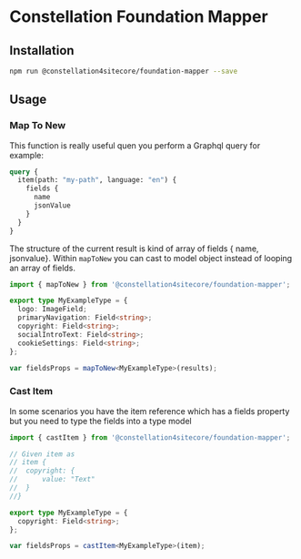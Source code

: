 # Constellation Foundation Mapper

## Installation

```bash
npm run @constellation4sitecore/foundation-mapper --save
```

## Usage

### Map To New

This function is really useful quen you perform a Graphql query for example:

```graphql
query {
  item(path: "my-path", language: "en") {
    fields {
      name
      jsonValue
    }
  }
}
```

The structure of the current result is kind of array of fields { name, jsonvalue}. Within `mapToNew` you can cast to model object instead of looping an array of fields.

```ts
import { mapToNew } from '@constellation4sitecore/foundation-mapper';

export type MyExampleType = {
  logo: ImageField;
  primaryNavigation: Field<string>;
  copyright: Field<string>;
  socialIntroText: Field<string>;
  cookieSettings: Field<string>;
};

var fieldsProps = mapToNew<MyExampleType>(results);
```

### Cast Item

In some scenarios you have the item reference which has a fields property but you need to type the fields into a type model

```ts
import { castItem } from '@constellation4sitecore/foundation-mapper';

// Given item as
// item {
//  copyright: {
//      value: "Text"
//  }
//}

export type MyExampleType = {
  copyright: Field<string>;
};

var fieldsProps = castItem<MyExampleType>(item);
```
